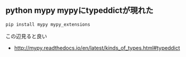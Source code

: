 ## python mypy mypyにtypeddictが現れた

```
pip install mypy mypy_extensions
```

この辺見ると良い

- http://mypy.readthedocs.io/en/latest/kinds_of_types.html#typeddict
